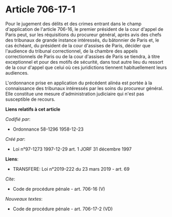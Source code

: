 # Article 706-17-1

Pour le jugement des délits et des crimes entrant dans le champ d'application de l'article 706-16, le premier président de la
cour d'appel de Paris peut, sur les réquisitions du procureur général, après avis des chefs des tribunaux de grande instance
intéressés, du bâtonnier de Paris et, le cas échéant, du président de la cour d'assises de Paris, décider que l'audience du
tribunal correctionnel, de la chambre des appels correctionnels de Paris ou de la cour d'assises de Paris se tiendra, à titre
exceptionnel et pour des motifs de sécurité, dans tout autre lieu du ressort de la cour d'appel que celui où ces juridictions
tiennent habituellement leurs audiences. 

L'ordonnance prise en application du précédent alinéa est portée à la connaissance des tribunaux intéressés par les soins du
procureur général. Elle constitue une mesure d'administration judiciaire qui n'est pas susceptible de recours.

**Liens relatifs à cet article**

_Codifié par_:

  - Ordonnance 58-1296 1958-12-23

_Créé par_:

  - Loi n°97-1273 1997-12-29 art. 1 JORF 31 décembre 1997

**Liens**:

  - TRANSFERE: Loi n°2019-222 du 23 mars 2019 - art. 69

_Cite_:

  - Code de procédure pénale - art. 706-16 (V)

_Nouveaux textes_:

  - Code de procédure pénale - art. 706-17-2 (VD)
